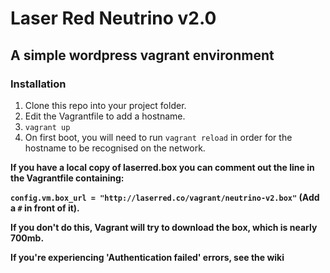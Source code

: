 # Laser Red Neutrino v2.0
## A simple wordpress vagrant environment

### Installation
1. Clone this repo into your project folder.
2. Edit the Vagrantfile to add a hostname.
3. `vagrant up`
4. On first boot, you will need to run `vagrant reload` in order for the hostname to be recognised on the network.

**If you have a local copy of laserred.box you can comment out the line in the Vagrantfile containing:**

**`config.vm.box_url = "http://laserred.co/vagrant/neutrino-v2.box"` (Add a `#` in front of it).**

**If you don't do this, Vagrant will try to download the box, which is nearly 700mb.**

**If you're experiencing 'Authentication failed' errors, see the wiki**